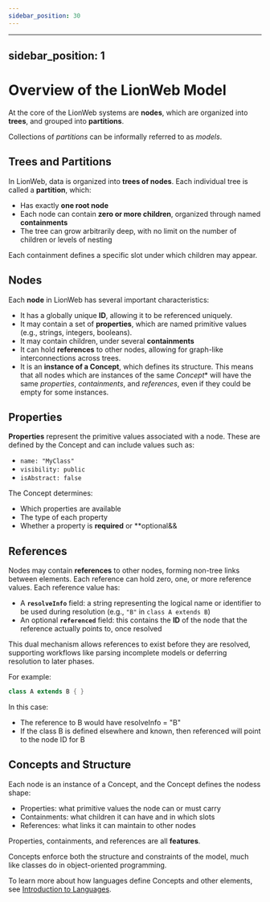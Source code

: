 ```yaml
---
sidebar_position: 30
---
```

---
sidebar_position: 1
---

# Overview of the LionWeb Model

At the core of the LionWeb systems are **nodes**, which are organized into **trees**, and grouped into **partitions**.

Collections of _partitions_ can be informally referred to as _models_.

## Trees and Partitions

In LionWeb, data is organized into **trees of nodes**. Each individual tree is called a **partition**, which:

- Has exactly **one root node**
- Each node can contain **zero or more children**, organized through named **containments**
- The tree can grow arbitrarily deep, with no limit on the number of children or levels of nesting

Each containment defines a specific slot under which children may appear.

## Nodes

Each **node** in LionWeb has several important characteristics:

- It has a globally unique **ID**, allowing it to be referenced uniquely.
- It may contain a set of **properties**, which are named primitive values (e.g., strings, integers, booleans).
- It may contain children, under several **containments**
- It can hold **references** to other nodes, allowing for graph-like interconnections across trees.
- It is an **instance of a Concept**, which defines its structure. This means that all nodes 
  which are instances of the same *Concept** will have the same *properties*, *containments*, and *references*, even if
  they could be empty for some instances.

## Properties

**Properties** represent the primitive values associated with a node. These are defined by the Concept and can include values such as:

- `name: "MyClass"`
- `visibility: public`
- `isAbstract: false`

The Concept determines:

- Which properties are available
- The type of each property
- Whether a property is **required** or **optional&&

## References

Nodes may contain **references** to other nodes, forming non-tree links between elements. Each reference can hold zero, one, or more reference values.
Each reference value has:

- A **`resolveInfo`** field: a string representing the logical name or identifier to be used during resolution (e.g., `"B"` in `class A extends B`)
- An optional **`referenced`** field: this contains the **ID** of the node that the reference actually points to, once resolved

This dual mechanism allows references to exist before they are resolved, supporting workflows like parsing incomplete models or deferring resolution to later phases.

For example:

```java
class A extends B { }
```

In this case:
* The reference to B would have resolveInfo = "B"
* If the class B is defined elsewhere and known, then referenced will point to the node ID for B

## Concepts and Structure

Each node is an instance of a Concept, and the Concept defines the nodess shape:
* Properties: what primitive values the node can or must carry
* Containments: what children it can have and in which slots
* References: what links it can maintain to other nodes

Properties, containments, and references are all **features**.

Concepts enforce both the structure and constraints of the model, much like classes do in object-oriented programming.

To learn more about how languages define Concepts and other elements, see [Introduction to Languages](introduction-to-languages.md).
